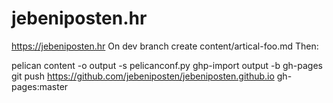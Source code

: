 # jebeniposten.hr

https://jebeniposten.hr
On dev branch create content/artical-foo.md 
Then:

pelican content -o output -s pelicanconf.py
ghp-import output -b gh-pages
git push https://github.com/jebeniposten/jebeniposten.github.io gh-pages:master
